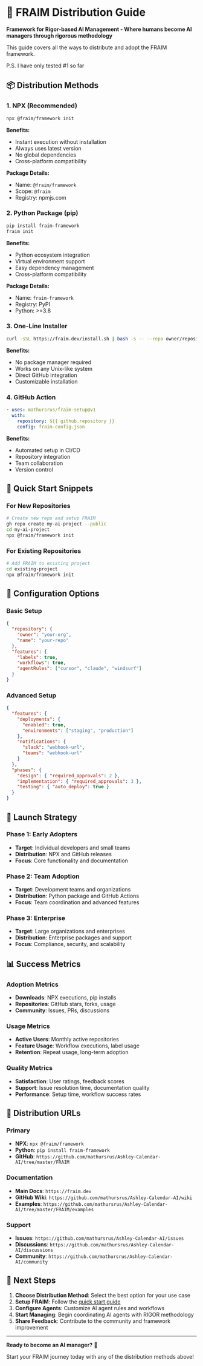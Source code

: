 # 🚀 FRAIM Distribution Guide

**Framework for Rigor-based AI Management - Where humans become AI managers through rigorous methodology**

This guide covers all the ways to distribute and adopt the FRAIM framework.

P.S. I have only tested #1 so far

## 📦 Distribution Methods

### 1. **NPX (Recommended)**
```bash
npx @fraim/framework init
```

**Benefits:**
- Instant execution without installation
- Always uses latest version
- No global dependencies
- Cross-platform compatibility

**Package Details:**
- Name: `@fraim/framework`
- Scope: `@fraim`
- Registry: npmjs.com

### 2. **Python Package (pip)**
```bash
pip install fraim-framework
fraim init
```

**Benefits:**
- Python ecosystem integration
- Virtual environment support
- Easy dependency management
- Cross-platform compatibility

**Package Details:**
- Name: `fraim-framework`
- Registry: PyPI
- Python: >=3.8

### 3. **One-Line Installer**
```bash
curl -sSL https://fraim.dev/install.sh | bash -s -- --repo owner/repository
```

**Benefits:**
- No package manager required
- Works on any Unix-like system
- Direct GitHub integration
- Customizable installation

### 4. **GitHub Action**
```yaml
- uses: mathursrus/fraim-setup@v1
  with:
    repository: ${{ github.repository }}
    config: fraim-config.json
```

**Benefits:**
- Automated setup in CI/CD
- Repository integration
- Team collaboration
- Version control

## 🎯 Quick Start Snippets

### For New Repositories
```bash
# Create new repo and setup FRAIM
gh repo create my-ai-project --public
cd my-ai-project
npx @fraim/framework init
```

### For Existing Repositories
```bash
# Add FRAIM to existing project
cd existing-project
npx @fraim/framework init
```

## 🔧 Configuration Options

### Basic Setup
```json
{
  "repository": {
    "owner": "your-org",
    "name": "your-repo"
  },
  "features": {
    "labels": true,
    "workflows": true,
    "agentRules": ["cursor", "claude", "windsurf"]
  }
}
```

### Advanced Setup
```json
{
  "features": {
    "deployments": {
      "enabled": true,
      "environments": ["staging", "production"]
    },
    "notifications": {
      "slack": "webhook-url",
      "teams": "webhook-url"
    }
  },
  "phases": {
    "design": { "required_approvals": 2 },
    "implementation": { "required_approvals": 3 },
    "testing": { "auto_deploy": true }
  }
}
```

## 🚀 Launch Strategy

### Phase 1: Early Adopters
- **Target**: Individual developers and small teams
- **Distribution**: NPX and GitHub releases
- **Focus**: Core functionality and documentation

### Phase 2: Team Adoption
- **Target**: Development teams and organizations
- **Distribution**: Python package and GitHub Actions
- **Focus**: Team coordination and advanced features

### Phase 3: Enterprise
- **Target**: Large organizations and enterprises
- **Distribution**: Enterprise packages and support
- **Focus**: Compliance, security, and scalability

## 📊 Success Metrics

### Adoption Metrics
- **Downloads**: NPX executions, pip installs
- **Repositories**: GitHub stars, forks, usage
- **Community**: Issues, PRs, discussions

### Usage Metrics
- **Active Users**: Monthly active repositories
- **Feature Usage**: Workflow executions, label usage
- **Retention**: Repeat usage, long-term adoption

### Quality Metrics
- **Satisfaction**: User ratings, feedback scores
- **Support**: Issue resolution time, documentation quality
- **Performance**: Setup time, workflow success rates

## 🔗 Distribution URLs

### Primary
- **NPX**: `npx @fraim/framework`
- **Python**: `pip install fraim-framework`
- **GitHub**: `https://github.com/mathursrus/Ashley-Calendar-AI/tree/master/FRAIM`

### Documentation
- **Main Docs**: `https://fraim.dev`
- **GitHub Wiki**: `https://github.com/mathursrus/Ashley-Calendar-AI/wiki`
- **Examples**: `https://github.com/mathursrus/Ashley-Calendar-AI/tree/master/FRAIM/examples`

### Support
- **Issues**: `https://github.com/mathursrus/Ashley-Calendar-AI/issues`
- **Discussions**: `https://github.com/mathursrus/Ashley-Calendar-AI/discussions`
- **Community**: `https://github.com/mathursrus/Ashley-Calendar-AI/community`

## 🎯 Next Steps

1. **Choose Distribution Method**: Select the best option for your use case
2. **Setup FRAIM**: Follow the [quick start guide](docs/guides/getting-started.md)
3. **Configure Agents**: Customize AI agent rules and workflows
4. **Start Managing**: Begin coordinating AI agents with RIGOR methodology
5. **Share Feedback**: Contribute to the community and framework improvement

---

**Ready to become an AI manager?** 🚀

Start your FRAIM journey today with any of the distribution methods above!
